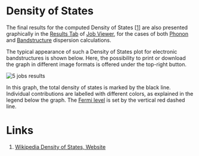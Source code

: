 # Density of States

The final results for the computed Density of States [[1](#links)] are also presented graphically in the [Results Tab](../../jobs/ui/results-tab.md) of [Job Viewer](../../jobs/ui/viewer.md), for the cases of both [Phonon](phonons.md) and [Bandstructure](bandstructure.md) dispersion calculations. 

The typical appearance of such a Density of States plot for electronic bandstructures is shown below. Here, the possibility to print or download the graph in different image formats is offered under the top-right button.

![5 jobs results](/images/5_jobs_results.png "5 jobs results")

In this graph, the total density of states is marked by the black line. Individual contributions are labelled with different colors, as explained in the legend below the graph. The [Fermi level](../scalar/energies.md#fermi-energy) is set by the vertical red dashed line.

# Links

1. [Wikipedia Density of States, Website](https://en.wikipedia.org/wiki/Density_of_states)
